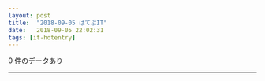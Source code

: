 ```yaml
---
layout: post
title:  "2018-09-05 はてぶIT"
date:   2018-09-05 22:02:31
tags: [it-hotentry]
---
```

0 件のデータあり

<hr>
